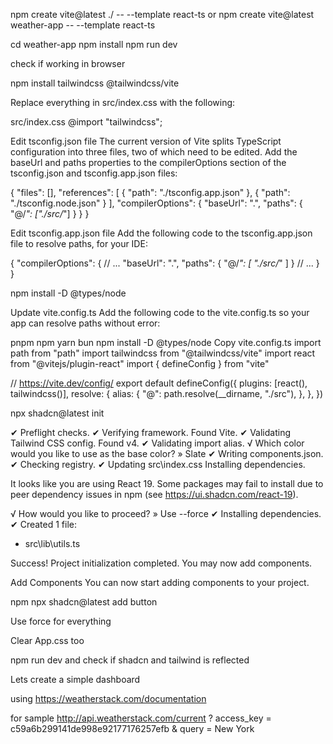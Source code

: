 
npm create vite@latest ./  -- --template react-ts
or
npm create vite@latest weather-app  -- --template react-ts

cd weather-app
npm install
npm run dev

check if working in browser

npm install tailwindcss @tailwindcss/vite

Replace everything in src/index.css with the following:

src/index.css
@import "tailwindcss";

Edit tsconfig.json file
The current version of Vite splits TypeScript configuration into three files, two of which need to be edited. Add the baseUrl and paths properties to the compilerOptions section of the tsconfig.json and tsconfig.app.json files:

{
  "files": [],
  "references": [
    {
      "path": "./tsconfig.app.json"
    },
    {
      "path": "./tsconfig.node.json"
    }
  ],
  "compilerOptions": {
    "baseUrl": ".",
    "paths": {
      "@/*": ["./src/*"]
    }
  }
}


Edit tsconfig.app.json file
Add the following code to the tsconfig.app.json file to resolve paths, for your IDE:

{
  "compilerOptions": {
    // ...
    "baseUrl": ".",
    "paths": {
      "@/*": [
        "./src/*"
      ]
    }
    // ...
  }
}


npm install -D @types/node


Update vite.config.ts
Add the following code to the vite.config.ts so your app can resolve paths without error:

pnpm
npm
yarn
bun
npm install -D @types/node
Copy
vite.config.ts
import path from "path"
import tailwindcss from "@tailwindcss/vite"
import react from "@vitejs/plugin-react"
import { defineConfig } from "vite"
 
// https://vite.dev/config/
export default defineConfig({
  plugins: [react(), tailwindcss()],
  resolve: {
    alias: {
      "@": path.resolve(__dirname, "./src"),
    },
  },
})


npx shadcn@latest init
>>
✔ Preflight checks.
✔ Verifying framework. Found Vite.
✔ Validating Tailwind CSS config. Found v4.
✔ Validating import alias.
√ Which color would you like to use as the base color? » Slate
✔ Writing components.json.
✔ Checking registry.
✔ Updating src\index.css
  Installing dependencies.

It looks like you are using React 19. 
Some packages may fail to install due to peer dependency issues in npm (see https://ui.shadcn.com/react-19).

√ How would you like to proceed? » Use --force
✔ Installing dependencies.
✔ Created 1 file:
  - src\lib\utils.ts

Success! Project initialization completed.
You may now add components.


Add Components
You can now start adding components to your project.

npm
npx shadcn@latest add button

Use force for everything

Clear App.css too

npm run dev
and check if shadcn and tailwind is reflected

Lets create a simple dashboard

using https://weatherstack.com/documentation

for sample 
http://api.weatherstack.com/current
    ? access_key = c59a6b299141de998e92177176257efb
    & query = New York


